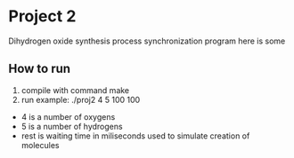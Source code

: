# Project 2

Dihydrogen oxide synthesis process synchronization program
here is some 

## How to run
1. compile with command make
2. run example: ./proj2 4 5 100 100
- 4 is a number of oxygens
- 5 is a number of hydrogens
- rest is waiting time in miliseconds used to simulate creation of molecules